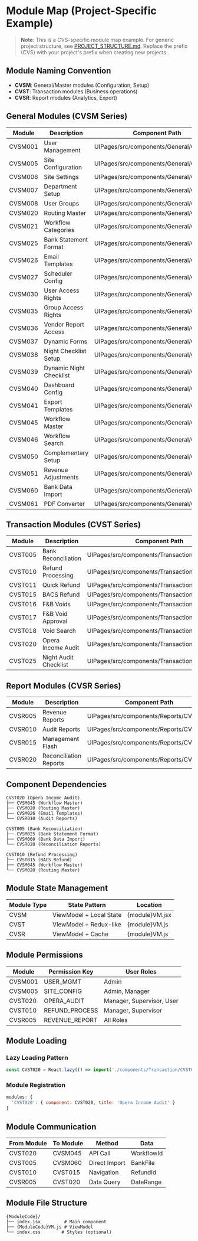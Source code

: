 # Module Map (Project-Specific Example)

> **Note**: This is a CVS-specific module map example. For generic project structure, see [PROJECT_STRUCTURE.md](./PROJECT_STRUCTURE.md). 
> Replace the prefix (CVS) with your project's prefix when creating new projects.

## Module Naming Convention
- **CVSM**: General/Master modules (Configuration, Setup)
- **CVST**: Transaction modules (Business operations)
- **CVSR**: Report modules (Analytics, Export)

## General Modules (CVSM Series)

| Module | Description | Component Path | Controller | Service |
|--------|-------------|----------------|------------|---------|
| CVSM001 | User Management | UIPages/src/components/General/CVSM001 | UserMasterController | UserMasterService |
| CVSM005 | Site Configuration | UIPages/src/components/General/CVSM005 | SiteController | SiteService |
| CVSM006 | Site Settings | UIPages/src/components/General/CVSM006 | SiteConfigController | SiteConfigService |
| CVSM007 | Department Setup | UIPages/src/components/General/CVSM007 | DepartmentController | DepartmentService |
| CVSM008 | User Groups | UIPages/src/components/General/CVSM008 | UserGroupController | UserGroupService |
| CVSM020 | Routing Master | UIPages/src/components/General/CVSM020 | RoutingMasterController | RoutingMasterService |
| CVSM021 | Workflow Categories | UIPages/src/components/General/CVSM021 | WorkflowCategoryController | WorkflowCategoryServices |
| CVSM025 | Bank Statement Format | UIPages/src/components/General/CVSM025 | BankStatementFormatController | BankStatementFormatService |
| CVSM026 | Email Templates | UIPages/src/components/General/CVSM026 | GeneralController | EmailService |
| CVSM027 | Scheduler Config | UIPages/src/components/General/CVSM027 | SchedulerController | SchedulerService |
| CVSM030 | User Access Rights | UIPages/src/components/General/CVSM030 | UserAccessController | UserAccessService |
| CVSM035 | Group Access Rights | UIPages/src/components/General/CVSM035 | UserGroupAccessController | UserGroupAccessService |
| CVSM036 | Vendor Report Access | UIPages/src/components/General/CVSM036 | VendorReportAccessController | VendorReportAccessService |
| CVSM037 | Dynamic Forms | UIPages/src/components/General/CVSM037 | DynamicFormController | DynamicFormService |
| CVSM038 | Night Checklist Setup | UIPages/src/components/General/CVSM038 | NightChecklistController | NightChecklistService |
| CVSM039 | Dynamic Night Checklist | UIPages/src/components/General/CVSM039 | DynamicNightChecklistController | DynamicNightChecklistService |
| CVSM040 | Dashboard Config | UIPages/src/components/General/CVSM040 | DashboardController | DashboardService |
| CVSM041 | Export Templates | UIPages/src/components/General/CVSM041 | ExportController | ExportService |
| CVSM045 | Workflow Master | UIPages/src/components/General/CVSM045 | WorkFlowMasterController | WorkFlowMasterService |
| CVSM046 | Workflow Search | UIPages/src/components/General/CVSM046 | WorkflowSearchController | WorkflowSearchService |
| CVSM050 | Complementary Setup | UIPages/src/components/General/CVSM050 | ComplementaryController | ComplementaryService |
| CVSM051 | Revenue Adjustments | UIPages/src/components/General/CVSM051 | RevenueAdjustmentsController | RevenueAdjustmentsService |
| CVSM060 | Bank Data Import | UIPages/src/components/General/CVSM060 | BankDataController | BankDataService |
| CVSM061 | PDF Converter | UIPages/src/components/General/CVSM061 | GeneralController | HtmlToPDFService |

## Transaction Modules (CVST Series)

| Module | Description | Component Path | Controller | Service |
|--------|-------------|----------------|------------|---------|
| CVST005 | Bank Reconciliation | UIPages/src/components/Transaction/CVST005 | BankReconciliationController | BankReconciliationService |
| CVST010 | Refund Processing | UIPages/src/components/Transaction/CVST010 | RefundController | RefundService |
| CVST011 | Quick Refund | UIPages/src/components/Transaction/CVST011.jsx | RefundController | RefundService |
| CVST015 | BACS Refund | UIPages/src/components/Transaction/CVST015 | BacsRefundController | BacsRefundService |
| CVST016 | F&B Voids | UIPages/src/components/Transaction/CVST016 | FBVoidController | FBVoidService |
| CVST017 | F&B Void Approval | UIPages/src/components/Transaction/CVST017 | FBVoidController | FBVoidService |
| CVST018 | Void Search | UIPages/src/components/Transaction/CVST018 | FBVoidController | FBVoidService |
| CVST020 | Opera Income Audit | UIPages/src/components/Transaction/CVST020 | OperaIncomeAuditController | OperaIncomeAuditService |
| CVST025 | Night Audit Checklist | UIPages/src/components/Transaction/CVST025 | NightChecklistController | NightChecklistService |

## Report Modules (CVSR Series)

| Module | Description | Component Path | Controller | Service |
|--------|-------------|----------------|------------|---------|
| CVSR005 | Revenue Reports | UIPages/src/components/Reports/CVSR005 | ReportController | ReportService |
| CVSR010 | Audit Reports | UIPages/src/components/Reports/CVSR010 | ReportController | ReportService |
| CVSR015 | Management Flash | UIPages/src/components/Reports/CVSR015 | ReportController | ReportService |
| CVSR020 | Reconciliation Reports | UIPages/src/components/Reports/CVSR020 | ReportController | ReportService |

## Component Dependencies

```
CVST020 (Opera Income Audit)
├── CVSM045 (Workflow Master)
├── CVSM020 (Routing Master)
├── CVSM026 (Email Templates)
└── CVSR010 (Audit Reports)

CVST005 (Bank Reconciliation)
├── CVSM025 (Bank Statement Format)
├── CVSM060 (Bank Data Import)
└── CVSR020 (Reconciliation Reports)

CVST010 (Refund Processing)
├── CVST015 (BACS Refund)
├── CVSM045 (Workflow Master)
└── CVSM020 (Routing Master)
```

## Module State Management

| Module Type | State Pattern | Location |
|-------------|--------------|----------|
| CVSM | ViewModel + Local State | {module}VM.jsx |
| CVST | ViewModel + Redux-like | {module}VM.js |
| CVSR | ViewModel + Cache | {module}VM.js |

## Module Permissions

| Module | Permission Key | User Roles |
|--------|---------------|------------|
| CVSM001 | USER_MGMT | Admin |
| CVSM005 | SITE_CONFIG | Admin, Manager |
| CVST020 | OPERA_AUDIT | Manager, Supervisor, User |
| CVST010 | REFUND_PROCESS | Manager, Supervisor |
| CVSR005 | REVENUE_REPORT | All Roles |

## Module Loading

### Lazy Loading Pattern
```javascript
const CVST020 = React.lazy(() => import('./components/Transaction/CVST020'))
```

### Module Registration
```javascript
modules: {
  'CVST020': { component: CVST020, title: 'Opera Income Audit' }
}
```

## Module Communication

| From Module | To Module | Method | Data |
|-------------|-----------|--------|------|
| CVST020 | CVSM045 | API Call | WorkflowId |
| CVST005 | CVSM060 | Direct Import | BankFile |
| CVST010 | CVST015 | Navigation | RefundId |
| CVSR005 | CVST020 | Data Query | DateRange |

## Module File Structure
```
{ModuleCode}/
├── index.jsx         # Main component
├── {ModuleCode}VM.js # ViewModel
└── index.css        # Styles (optional)
```